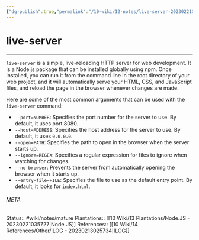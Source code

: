 ```yaml
---
{"dg-publish":true,"permalink":"/10-wiki/12-notes/live-server-20230221035702/","tags":["wiki/courses/ilog","wiki/meta/to-flash",null]}
---
```


# live-server
---
`live-server` is a simple, live-reloading HTTP server for web development. It is a Node.js package that can be installed globally using npm. Once installed, you can run it from the command line in the root directory of your web project, and it will automatically serve your HTML, CSS, and JavaScript files, and reload the page in the browser whenever changes are made.

Here are some of the most common arguments that can be used with the `live-server` command:

-   `--port=NUMBER`: Specifies the port number for the server to use. By default, it uses port 8080.
-   `--host=ADDRESS`: Specifies the host address for the server to use. By default, it uses `0.0.0.0`.
-   `--open=PATH`: Specifies the path to open in the browser when the server starts up.
-   `--ignore=REGEX`: Specifies a regular expression for files to ignore when watching for changes.
-   `--no-browser`: Prevents the server from automatically opening the browser when it starts up.
-   `--entry-file=FILE`: Specifies the file to use as the default entry point. By default, it looks for `index.html`.



###### META
Status:: #wiki/notes/mature 
Plantations:: [[10 Wiki/13 Plantations/Node.JS - 20230221035727\|Node.JS]]
References:: [[10 Wiki/14 References/Other/ILOG - 20230213025734\|ILOG]]
